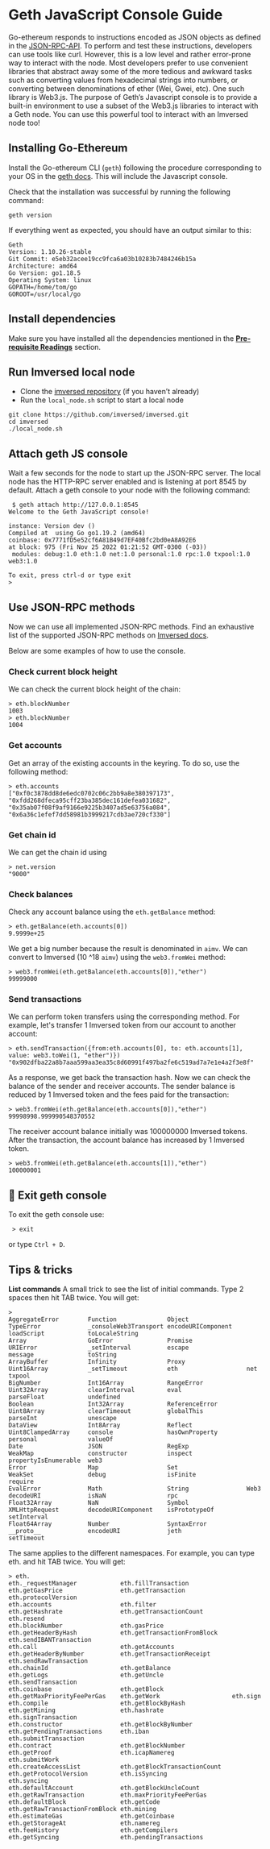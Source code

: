 # Geth JavaScript Console Guide

Go-ethereum responds to instructions encoded as JSON objects as defined in the [JSON-RPC-API](https://geth.ethereum.org/docs/rpc/server). To perform and test these instructions, developers can use tools like curl. However, this is a low level and rather error-prone way to interact with the node. Most developers prefer to use convenient libraries that abstract away some of the more tedious and awkward tasks such as converting values from hexadecimal strings into numbers, or converting between denominations of ether (Wei, Gwei, etc). One such library is Web3.js. The purpose of Geth’s Javascript console is to provide a built-in environment to use a subset of the Web3.js libraries to interact with a Geth node. You can use this powerful tool to interact with an Imversed node too!

## Installing Go-Ethereum
Install the Go-ethereum CLI (`geth`) following the procedure corresponding to your OS in the [geth docs](https://geth.ethereum.org/docs/install-and-build/installing-geth). This will include the Javascript console.

Check that the installation was successful by running the following command:

```text
geth version
```

If everything went as expected, you should have an output similar to this:

```text
Geth
Version: 1.10.26-stable
Git Commit: e5eb32acee19cc9fca6a03b10283b7484246b15a
Architecture: amd64
Go Version: go1.18.5
Operating System: linux
GOPATH=/home/tom/go
GOROOT=/usr/local/go
```

## Install dependencies
Make sure you have installed all the dependencies mentioned in the [**Pre-requisite Readings**](https://docs.imversed.com/developers/json-rpc/geth_js_console.html#pre-requisite-readings) section.

## Run Imversed local node
* Clone the [imversed repository](https://github.com/imversed/imversed) (if you haven’t already)
* Run the `local_node.sh` script to start a local node

```text
git clone https://github.com/imversed/imversed.git
cd imversed
./local_node.sh
```

## Attach geth JS console

Wait a few seconds for the node to start up the JSON-RPC server. The local node has the HTTP-RPC server enabled and is listening at port 8545 by default. Attach a geth console to your node with the following command:

```text
 $ geth attach http://127.0.0.1:8545
Welcome to the Geth JavaScript console!

instance: Version dev ()
Compiled at  using Go go1.19.2 (amd64)
coinbase: 0x7771fD5e52cf6A81B49d7EF40Bfc2bd0eA8A92E6
at block: 975 (Fri Nov 25 2022 01:21:52 GMT-0300 (-03))
 modules: debug:1.0 eth:1.0 net:1.0 personal:1.0 rpc:1.0 txpool:1.0 web3:1.0

To exit, press ctrl-d or type exit
> 
```

## Use JSON-RPC methods

Now we can use all implemented JSON-RPC methods. Find an exhaustive list of the supported JSON-RPC methods on [Imversed docs](https://docs.imversed.com/developers/json-rpc/endpoints.html).

Below are some examples of how to use the console.

### Check current block height
We can check the current block height of the chain:

```text
> eth.blockNumber
1003
> eth.blockNumber
1004
```

### Get accounts
Get an array of the existing accounts in the keyring. To do so, use the following method:

```text
> eth.accounts
["0xf0c3878dd8de6edc0702c06c2bb9a8e380397173", "0xfdd268dfeca95cff23ba385dec161defea031682", "0x35ab07f08f9af9166e9225b3407ad5e63756a084", "0x6a36c1efef7dd58981b3999217cdb3ae720cf330"]
```

### Get chain id
We can get the chain id using

```text
> net.version
"9000"
```

### Check balances

Check any account balance using the `eth.getBalance` method:

```text
> eth.getBalance(eth.accounts[0])
9.9999e+25
```

We get a big number because the result is denominated in `aimv`. We can convert to Imversed (10 ^18 `aimv`) using the `web3.fromWei` method:

```text
> web3.fromWei(eth.getBalance(eth.accounts[0]),"ether")
99999000
```

### Send transactions
We can perform token transfers using the corresponding method. For example, let's transfer 1 Imversed token from our account to another account:

```text
> eth.sendTransaction({from:eth.accounts[0], to: eth.accounts[1], value: web3.toWei(1, "ether")})
"0x902dfba22a8b7aaa599aa3ea35c8d60991f497ba2fe6c519ad7a7e1e4a2f3e8f"
```

As a response, we get back the transaction hash.
Now we can check the balance of the sender and receiver accounts.
The sender balance is reduced by 1 Imversed token and the fees paid for the transaction:

```text
> web3.fromWei(eth.getBalance(eth.accounts[0]),"ether")
99998998.999990548370552
```

The receiver account balance initially was 100000000 Imversed tokens. After the transaction, the account balance has increased by 1 Imversed token.

```text
> web3.fromWei(eth.getBalance(eth.accounts[1]),"ether")
100000001
```

## 🚪 Exit geth console
To exit the geth console use:

```text
 > exit
```

or type `Ctrl + D`.

## Tips & tricks

**List commands**
A small trick to see the list of initial commands. Type 2 spaces then hit TAB twice. You will get:

```text
>
AggregateError        Function              Object                TypeError             _consoleWeb3Transport encodeURIComponent    loadScript            toLocaleString
Array                 GoError               Promise               URIError              _setInterval          escape                message               toString
ArrayBuffer           Infinity              Proxy                 Uint16Array           _setTimeout           eth                   net                   txpool
BigNumber             Int16Array            RangeError            Uint32Array           clearInterval         eval                  parseFloat            undefined
Boolean               Int32Array            ReferenceError        Uint8Array            clearTimeout          globalThis            parseInt              unescape
DataView              Int8Array             Reflect               Uint8ClampedArray     console               hasOwnProperty        personal              valueOf
Date                  JSON                  RegExp                WeakMap               constructor           inspect               propertyIsEnumerable  web3
Error                 Map                   Set                   WeakSet               debug                 isFinite              require
EvalError             Math                  String                Web3                  decodeURI             isNaN                 rpc
Float32Array          NaN                   Symbol                XMLHttpRequest        decodeURIComponent    isPrototypeOf         setInterval
Float64Array          Number                SyntaxError           __proto__             encodeURI             jeth                  setTimeout
```
The same applies to the different namespaces. For example, you can type eth. and hit TAB twice. You will get:

```text
> eth.
eth._requestManager            eth.fillTransaction            eth.getGasPrice                eth.getTransaction             eth.protocolVersion
eth.accounts                   eth.filter                     eth.getHashrate                eth.getTransactionCount        eth.resend
eth.blockNumber                eth.gasPrice                   eth.getHeaderByHash            eth.getTransactionFromBlock    eth.sendIBANTransaction
eth.call                       eth.getAccounts                eth.getHeaderByNumber          eth.getTransactionReceipt      eth.sendRawTransaction
eth.chainId                    eth.getBalance                 eth.getLogs                    eth.getUncle                   eth.sendTransaction
eth.coinbase                   eth.getBlock                   eth.getMaxPriorityFeePerGas    eth.getWork                    eth.sign
eth.compile                    eth.getBlockByHash             eth.getMining                  eth.hashrate                   eth.signTransaction
eth.constructor                eth.getBlockByNumber           eth.getPendingTransactions     eth.iban                       eth.submitTransaction
eth.contract                   eth.getBlockNumber             eth.getProof                   eth.icapNamereg                eth.submitWork
eth.createAccessList           eth.getBlockTransactionCount   eth.getProtocolVersion         eth.isSyncing                  eth.syncing
eth.defaultAccount             eth.getBlockUncleCount         eth.getRawTransaction          eth.maxPriorityFeePerGas
eth.defaultBlock               eth.getCode                    eth.getRawTransactionFromBlock eth.mining
eth.estimateGas                eth.getCoinbase                eth.getStorageAt               eth.namereg
eth.feeHistory                 eth.getCompilers               eth.getSyncing                 eth.pendingTransactions
```
